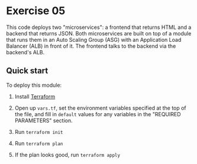 # Exercise 05

This code deploys two "microservices": a frontend that returns HTML and a backend that returns JSON. Both microservices
are built on top of a module that runs them in an Auto Scaling Group (ASG) with an Application Load Balancer (ALB) in 
front of it. The frontend talks to the backend via the backend's ALB.




## Quick start


To deploy this module:

1. Install [Terraform](https://www.terraform.io/)

1. Open up `vars.tf`, set the environment variables specified at the top of the file, and fill in `default` values for 
   any variables in the "REQUIRED PARAMETERS" section.

1. Run `terraform init`

1. Run `terraform plan`

1. If the plan looks good, run `terraform apply`
